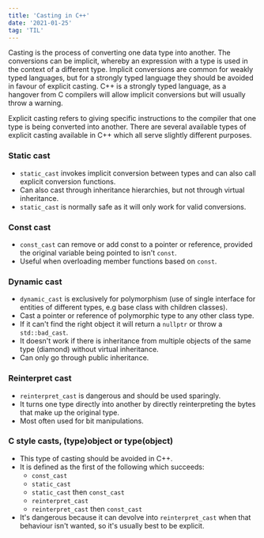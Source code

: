```yaml
---
title: 'Casting in C++'
date: '2021-01-25'
tag: 'TIL'
---
```


Casting is the process of converting one data type into another. The conversions can be implicit, whereby an expression with a type is used in the context of a different type. Implicit conversions are common for weakly typed languages, but for a strongly typed language they should be avoided in favour of explicit casting. C++ is a strongly typed language, as a hangover from C compilers will allow implicit conversions but will usually throw a warning. 

Explicit casting refers to giving specific instructions to the compiler that one type is being converted into another. There are several available types of explicit casting available in C++ which all serve slightly different purposes.

### Static cast
* `static_cast` invokes implicit conversion between types and can also call explicit conversion functions.
* Can also cast through inheritance hierarchies, but not through virtual inheritance.
* `static_cast` is normally safe as it will only work for valid conversions.

### Const cast
* `const_cast` can remove or add const to a pointer or reference, provided the original variable being pointed to isn't `const`.
* Useful when overloading member functions based on `const`.

### Dynamic cast
* `dynamic_cast` is exclusively for polymorphism (use of single interface for entities of different types, e.g base class with children classes).
* Cast a pointer or reference of polymorphic type to any other class type.
* If it can't find the right object it will return a `nullptr` or throw a `std::bad_cast`.
* It doesn't work if there is inheritance from multiple objects of the same type (diamond) without virtual inheritance.
* Can only go through public inheritance.

### Reinterpret cast
* `reinterpret_cast` is dangerous and should be used sparingly.
* It turns one type directly into another by directly reinterpreting the bytes that make up the original type.
* Most often used for bit manipulations.

### C style casts, (type)object or type(object)
* This type of casting should be avoided in C++.
* It is defined as the first of the following which succeeds:
  + `const_cast`
  + `static_cast`
  + `static_cast` then `const_cast`
  + `reinterpret_cast`
  + `reinterpret_cast` then `const_cast`
* It's dangerous because it can devolve into `reinterpret_cast` when that behaviour isn't wanted, so it's usually best to be explicit.
